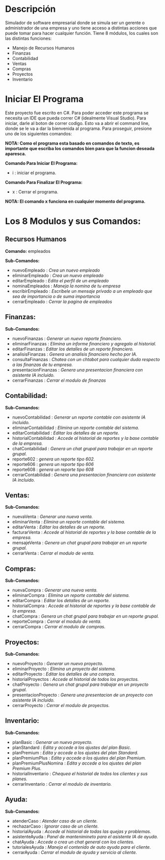 # **Descripción**
Simulador de software empresarial  donde se simula ser un gerente o administrador de una empresa y uno tiene  acceso a distintas acciones que puede tomar para hacer cualquier función.  Tiene 8 módulos, los cuales son las distintas funciones:

- Manejo de Recursos Humanos
- Finanzas
- Contabilidad
- Ventas
- Compras
- Proyectos
- Inventario

# **Iniciar El Programa**

Este proyecto fue escrito en C#. Para poder acceder este programa se necesita un IDE que pueda correr C# (idealmente Visual Studio).
Para iniciar, darle al boton de correr codigo. Esto va a abrir el command line, donde se le va a dar la bienvenida al programa. 
Para proseguir, presione uno de los siguientes comandos: 

**NOTA: Como el programa esta basado en comandos de texto, es importante que escriba los comandos bien para que la funcion deseada aparesca.**

**Comando Para Iniciar El Programa:**

- i : iniciar el programa.

**Comando Para Finalizar El Programa:**

- x : Cerrar el programa.

**NOTA: El comando x funciona en cualquier momento del programa.**

# **Los 8 Modulos y sus Comandos:**

## **Recursos Humanos**

**Comando:** empleados

**Sub-Comandos:**

- nuevoEmpleado : _Crea un nuevo empleado_
- eliminarEmpleado : _Crea un nuevo empleado_
- editarEmpleado : _Edita el perfil de un empleado_
- nominaEmpleados : _Maneja la nomina de tu empresa_
- escribirEmpleado : _Escribele un mensaje privado a un empleado que sea de importancia o de suma importancia_
- cerrarEmpleado : _Cerrar la pagina de empleados_

## **Finanzas:**

**Sub-Comandos:**

- nuevoFinanzas : _Generar un nuevo reporte financiero._
- eliminarFinanzas : _Elimina un informe financiero y agregalo al historial._
- editarFinanzas : _Editar los detalles de un reporte financiero._
- analisisFinanzas : _Genera un analisis financiero hecho por IA._
- consultaFinanzas : _Chatea con un chtabot para cualquier duda respecto a las finanzas de tu empresa._
- presentacionFinanzas : _Genera una presentacion financiera con asistente IA incluido._
- cerrarFinanzas : _Cerrar el modulo de finanzas_

## **Contabilidad:**

**Sub-Comandos:**

- nuevoContabilidad : _Generar un reporte contable con asistente IA incluido._
- eliminarContabilidad : _Elimina un reporte contable del sistema._
- editarContabilidad : _Editar los detalles de un reporte._
- historialContabilidad : _Accede al historial de reportes y la base contable de la empresa._
- chatContabilidad : _Genera un chat grupal para trabajar en un reporte grupal._
- reporte602 : _genera un reporte tipo 602._
- reporte606 : _genera un reporte tipo 606_
- reporte608 : _genera un reporte tipo 608_
- cerrarContabilidad : _Genera una presentacion financiera con asistente IA incluido._

## **Ventas:**

**Sub-Comandos:**

- nuevaVenta : _Generar una nueva venta._
- eliminarVenta : _Elimina un reporte contable del sistema._
- editarVenta : _Editar los detalles de un reporte._
- facturarVenta : _Accede al historial de reportes y la base contable de la empresa._
- mensajeVenta : _Genera un chat grupal para trabajar en un reporte grupal._
- cerrarVenta : _Cerrar el modulo de venta._

## **Compras:**

**Sub-Comandos:**

- nuevaCompra : _Generar una nueva venta._
- eliminarCompra : _Elimina un reporte contable del sistema._
- editarCompra : _Editar los detalles de un reporte._
- historialCompra : _Accede al historial de reportes y la base contable de la empresa._
- chatCompra : _Genera un chat grupal para trabajar en un reporte grupal._
- reporteCompra : _Cerrar el modulo de venta._
- cerrarCompra : _Cerrar el modulo de compras._


## **Proyectos:**

**Sub-Comandos:**

- nuevoProyecto : _Generar un nuevo proyecto._
- eliminarProyecto : _Elimina un proyecto del sistema._
- editarProyecto : _Editar los detalles de una compra._
- historialProyectos : _Accede al historial de todos los proyectos._
- chatProyecto : _Genera un chat grupal para trabajar en un proyecto grupal._
- presentacionProyecto : _Genera una presentacion de un proyecto con asistente IA incluido._
- cerrarProyecto : _Cerrar el modulo de proyectos._

## **Inventario:**

**Sub-Comandos:**

- planBasic : _Generar un nuevo proyecto._
- planStandard : _Edita y accede a los ajustes del plan Basic._
- planPremium : _Edita y accede a los ajustes del plan Standard._
- planPremiumPlus : _Edita y accede a los ajustes del plan Premium._
- planPremiumPlusNomina : _Edita y accede a los ajustes del plan Premium Plus._
- historialInventario : _Chequea el historial de todos los clientes y sus planes._
- cerrarInventario : _Cerrar el modulo de inventario._

## **Ayuda:**

**Sub-Comandos:**

- atenderCaso : _Atender caso de un cliente._
- rechazarCaso : _Ignorar caso de un cliente._
- historialAyuda : _Accede al historial de todas las quejas y problemas._
- asistenteAyuda : _Panel de mantenimineto para el asistente IA de ayuda._
- chatAyuda : _Accede o crea un chat general con los clientes._
- tutorialesAyuda : _Maneja el contenido de auto ayuda para el cliente._
- cerrarAyuda : _Cerrar el modulo de ayuda y servicio al cliente._


